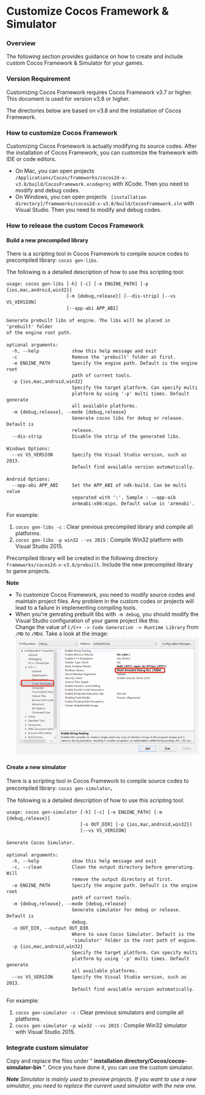 # Customize Cocos Framework & Simulator

### Overview

The following section provides guidance on how to create and include custom Cocos Framework & Simulator for your games. 

### Version Requirement

Customizing Cocos Framework requires Cocos Framework v3.7 or higher. This document is used for version v3.8 or higher.

The directories below are based on v3.8 and the installation of Cocos Framework. 

### How to customize Cocos Framework

Customizing Cocos Framework is actually modifying its source codes. After the installation of Cocos Framework, you can customize the framework with IDE or code editors. 

* On Mac, you can open projects `/Applications/Cocos/frameworks/cocos2d-x-v3.8/build/CocosFramework.xcodeproj` with XCode. Then you need to modify and debug codes. 
* On Windows, you can open projects ` [installation directory]/frameworks/cocos2d-x-v3.8/build/CocosFramework.sln` with Visual Studio. Then you need to modify and debug codes.

### How to release the custom Cocos Framework

#### Build a new precompiled library

There is a scripting tool in Cocos Framework to compile source codes to precompiled library: `cocos gen-libs`. 

The following is a detailed description of how to use this scripting tool: 

```
usage: cocos gen-libs [-h] [-c] [-e ENGINE_PATH] [-p {ios,mac,android,win32}]
                      [-m {debug,release}] [--dis-strip] [--vs VS_VERSION]
                      [--app-abi APP_ABI]

Generate prebuilt libs of engine. The libs will be placed in 'prebuilt' folder
of the engine root path.

optional arguments:
  -h, --help            show this help message and exit
  -c                    Remove the 'prebuilt' folder at first.
  -e ENGINE_PATH        Specify the engine path. Default is the engine root
                        path of current tools.
  -p {ios,mac,android,win32}
                        Specify the target platform. Can specify multi
                        platform by using '-p' multi times. Default generate
                        all available platforms.
  -m {debug,release}, --mode {debug,release}
                        Generate cocos libs for debug or release. Default is
                        release.
  --dis-strip           Disable the strip of the generated libs.

Windows Options:
  --vs VS_VERSION       Specify the Visual Studio version, such as 2013.
                        Default find available version automatically.

Android Options:
  --app-abi APP_ABI     Set the APP_ABI of ndk-build. Can be multi value
                        separated with ':'. Sample : --app-aib
                        armeabi:x86:mips. Default value is 'armeabi'.

```

For example: 

1. `cocos gen-libs -c` : Clear previous precompiled library and compile all platforms.
2. `cocos gen-libs -p win32 --vs 2015` : Compile Win32 platform with Visual Studio 2015.

Precompiled library will be created in the following directory `frameworks/cocos2d-x-v3.8/prebuilt`. Include the new precompiled library to game projects.  

**Note** 

* To customize Cocos Framework, you need to modify source codes and maintain project files. Any problem in the custom codes or projects will lead to a failure in implementing compiling tools.
* When you're genrating prebuilt libs with `-m debug`, you should modify the Visual Studio configuration of your game project like this:  
Change the value of `C/C++ -> Code Generation -> Runtime Library` from `/MD` to `/MDd`. Take a look at the image:
![VS config](res/vs_config.jpg)

#### Create a new simulator

There is a scripting tool in Cocos Framework to compile source codes to precompiled library: `cocos gen-simulator`。

The following is a detailed description of how to use this scripting tool: 

```
usage: cocos gen-simulator [-h] [-c] [-e ENGINE_PATH] [-m {debug,release}]
                           [-o OUT_DIR] [-p {ios,mac,android,win32}]
                           [--vs VS_VERSION]

Generate Cocos Simulator.

optional arguments:
  -h, --help            show this help message and exit
  -c, --clean           Clean the output directory before generating. Will
                        remove the output directory at first.
  -e ENGINE_PATH        Specify the engine path. Default is the engine root
                        path of current tools.
  -m {debug,release}, --mode {debug,release}
                        Generate simulator for debug or release. Default is
                        debug.
  -o OUT_DIR, --output OUT_DIR
                        Where to save Cocos Simulator. Default is the
                        'simulator' folder in the root path of engine.
  -p {ios,mac,android,win32}
                        Specify the target platform. Can specify multi
                        platform by using '-p' multi times. Default generate
                        all available platforms.
  --vs VS_VERSION       Specify the Visual Studio version, such as 2013.
                        Default find available version automatically.
```

For example: 

1. `cocos gen-simulator -c` : Clear previous simulators and compile all platforms. 
2. `cocos gen-simulator -p win32 --vs 2015` : Compile Win32 simulator with Visual Studio 2015. 

### Integrate custom simulator

Copy and replace the files under " **installation directory/Cocos/cocos-simulator-bin** ". Once you have done it, you can use the custom simulator. 

***Note** Simulator is mainly used to preview projects. If you want to use a new simulator, you need to replace the current used simulator with the new one.* 
